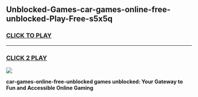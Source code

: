 
## Unblocked-Games-car-games-online-free-unblocked-Play-Free-s5x5q
<h3>
<a href="https://premium76.site?title=car-games-online-free-unblocked&ref=22A">CLICK TO PLAY</a></h3>
<hr>

<h3>
<a href="https://premium76.site?title=car-games-online-free-unblocked&ref=22A">CLICK 2 PLAY</a>
  
</h3>

<a href="https://premium76.site?title=car-games-online-free-unblocked&ref=22A"><img src="https://clearcache.store/games.png"></a>


**car-games-online-free-unblocked games unblocked: Your Gateway to Fun and Accessible Online Gaming**
